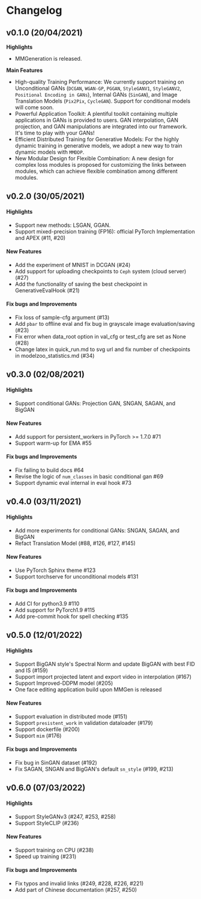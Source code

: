 # Changelog

## v0.1.0 (20/04/2021)

**Highlights**

- MMGeneration is released.

**Main Features**

- High-quality Training Performance: We currently support training on Unconditional GANs (`DCGAN`, `WGAN-GP`, `PGGAN`, `StyleGANV1`, `StyleGANV2`, `Positional Encoding in GANs`), Internal GANs (`SinGAN`), and Image Translation Models (`Pix2Pix`, `CycleGAN`). Support for conditional models will come soon.
- Powerful Application Toolkit: A plentiful toolkit containing multiple applications in GANs is provided to users. GAN interpolation, GAN projection, and GAN manipulations are integrated into our framework. It's time to play with your GANs!
- Efficient Distributed Training for Generative Models: For the highly dynamic training in generative models, we adopt a new way to train dynamic models with `MMDDP`.
- New Modular Design for Flexible Combination: A new design for complex loss modules is proposed for customizing the links between modules, which can achieve flexible combination among different modules.


## v0.2.0 (30/05/2021)

#### Highlights

- Support new methods: LSGAN, GGAN.
- Support mixed-precision training (FP16): official PyTorch Implementation and APEX (#11, #20)

#### New Features

- Add the experiment of MNIST in DCGAN (#24)
- Add support for uploading checkpoints to `Ceph` system (cloud server) (#27)
- Add the functionality of saving the best checkpoint in GenerativeEvalHook (#21)

#### Fix bugs and Improvements

- Fix loss of sample-cfg argument (#13)
- Add `pbar` to offline eval and fix bug in grayscale image evaluation/saving (#23)
- Fix error when data_root option in val_cfg or test_cfg are set as None (#28)
- Change latex in quick_run.md to svg url and fix number of checkpoints in modelzoo_statistics.md (#34)


## v0.3.0 (02/08/2021)

#### Highlights

- Support conditional GANs: Projection GAN, SNGAN, SAGAN, and BigGAN

#### New Features

- Add support for persistent_workers in PyTorch >= 1.7.0 #71
- Support warm-up for EMA #55

#### Fix bugs and Improvements

- Fix failing to build docs #64
- Revise the logic of `num_classes` in basic conditional gan #69
- Support dynamic eval internal in eval hook #73


## v0.4.0 (03/11/2021)

#### Highlights

- Add more experiments for conditional GANs: SNGAN, SAGAN, and BigGAN
- Refact Translation Model (#88, #126, #127, #145)

#### New Features

- Use PyTorch Sphinx theme #123
- Support torchserve for unconditional models #131

#### Fix bugs and Improvements

- Add CI for python3.9 #110
- Add support for PyTorch1.9 #115
- Add pre-commit hook for spell checking #135


## v0.5.0 (12/01/2022)

#### Highlights

- Support BigGAN style's Spectral Norm and update BigGAN with best FID and IS (#159)
- Support import projected latent and export video in interpolation (#167)
- Support Improved-DDPM model (#205)
- One face editing application build upon MMGen is released

#### New Features

- Support evaluation in distributed mode (#151)
- Support `presistent_work` in validation dataloader (#179)
- Support dockerfile (#200)
- Support `mim` (#176)

#### Fix bugs and Improvements

- Fix bug in SinGAN dataset (#192)
- Fix SAGAN, SNGAN and BigGAN's default `sn_style` (#199, #213)


## v0.6.0 (07/03/2022)

#### Highlights

- Support StyleGANv3 (#247, #253, #258)
- Support StyleCLIP (#236)

#### New Features
- Support training on CPU (#238)
- Speed up training (#231)


#### Fix bugs and Improvements

- Fix typos and invalid links (#249, #228, #226, #221)
- Add part of Chinese documentation (#257, #250)
